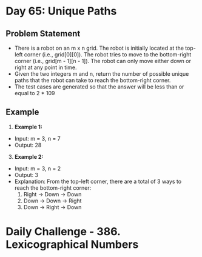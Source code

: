# Day 65: Unique Paths

## Problem Statement

- There is a robot on an m x n grid. The robot is initially located at the top-left corner (i.e., grid[0][0]). The robot tries to move to the bottom-right corner (i.e., grid[m - 1][n - 1]). The robot can only move either down or right at any point in time.
- Given the two integers m and n, return the number of possible unique paths that the robot can take to reach the bottom-right corner.
- The test cases are generated so that the answer will be less than or equal to 2 \* 109

## Example

1. **Example 1:**

- Input: m = 3, n = 7
- Output: 28

3. **Example 2:**

- Input: m = 3, n = 2
- Output: 3
- Explanation: From the top-left corner, there are a total of 3 ways to reach the bottom-right corner:
  1. Right -> Down -> Down
  2. Down -> Down -> Right
  3. Down -> Right -> Down

# Daily Challenge - 386. Lexicographical Numbers
